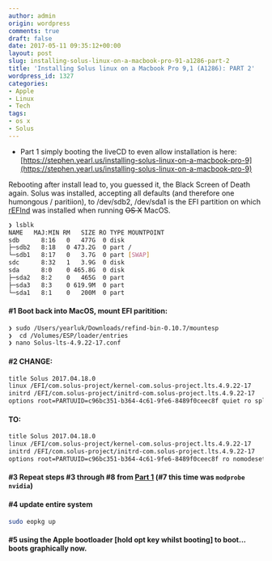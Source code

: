 ```yaml
---
author: admin
origin: wordpress
comments: true
draft: false
date: 2017-05-11 09:35:12+00:00
layout: post
slug: installing-solus-linux-on-a-macbook-pro-91-a1286-part-2
title: 'Installing Solus linux on a Macbook Pro 9,1 (A1286): PART 2'
wordpress_id: 1327
categories:
- Apple
- Linux
- Tech
tags:
- os x
- Solus
---
```



- Part 1 simply booting the liveCD to even allow installation is here:
[https://stephen.yearl.us/installing-solus-linux-on-a-macbook-pro-9](https://stephen.yearl.us/installing-solus-linux-on-a-macbook-pro-9)

Rebooting after install lead to, you guessed it, the Black Screen of Death again. Solus was installed, accepting all defaults (and therefore one humongous / paritiion), to /dev/sdb2, /dev/sda1 is the EFI partition on which [rEFInd](http://www.rodsbooks.com/refind/index.html) was installed when running ~~OS X~~ MacOS.

```bash
❯ lsblk
NAME   MAJ:MIN RM   SIZE RO TYPE MOUNTPOINT
sdb      8:16   0   477G  0 disk 
├─sdb2   8:18   0 473.2G  0 part /
└─sdb1   8:17   0   3.7G  0 part [SWAP]
sdc      8:32   1   3.9G  0 disk 
sda      8:0    0 465.8G  0 disk 
├─sda2   8:2    0   465G  0 part 
├─sda3   8:3    0 619.9M  0 part 
└─sda1   8:1    0   200M  0 part 
```

#### #1 Boot back into MacOS, mount EFI paritition:
```bash
❯ sudo /Users/yearluk/Downloads/refind-bin-0.10.7/mountesp
❯  cd /Volumes/ESP/loader/entries
❯ nano Solus-lts-4.9.22-17.conf
```

#### #2 CHANGE:
```bash
title Solus 2017.04.18.0
linux /EFI/com.solus-project/kernel-com.solus-project.lts.4.9.22-17
initrd /EFI/com.solus-project/initrd-com.solus-project.lts.4.9.22-17
options root=PARTUUID=c96bc351-b364-4c61-9fe6-8489f0ceec8f quiet ro splash resume=UUID=8f7d1509-fe95-4e47-8017-41611ad0a14c
```

####  TO:

```bash
title Solus 2017.04.18.0
linux /EFI/com.solus-project/kernel-com.solus-project.lts.4.9.22-17
initrd /EFI/com.solus-project/initrd-com.solus-project.lts.4.9.22-17
options root=PARTUUID=c96bc351-b364-4c61-9fe6-8489f0ceec8f ro nomodeset nouveau.blacklist=1  resume=UUID=8f7d1509-fe95-4e47-8017-41611ad0a14c text 3
```

#### #3 Repeat steps #3 through #8 from [Part 1](http://stephen.yearl.us/installing-solus-linux-on-a-macbook-pro-91-a1286/) (#7 this time was `modprobe nvidia`)

#### #4 update entire system
```bash
sudo eopkg up
```

#### #5 using the Apple bootloader [hold opt key whilst booting] to boot... boots graphically now.
